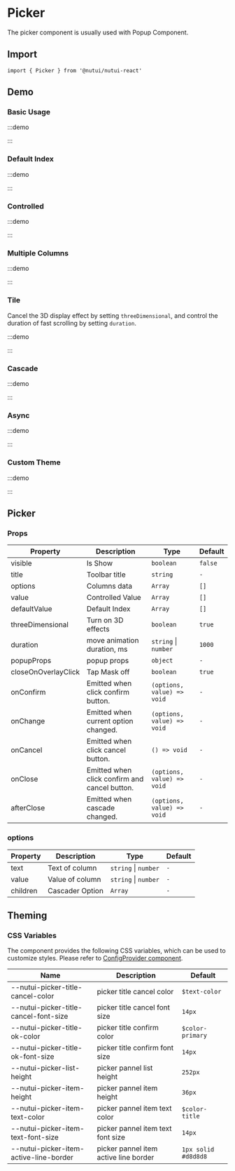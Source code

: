 # Picker

The picker component is usually used with Popup Component.

## Import

```tsx
import { Picker } from '@nutui/nutui-react'
```

## Demo

### Basic Usage

:::demo

<CodeBlock src='h5/demo1.tsx'></CodeBlock>

:::

### Default Index

:::demo

<CodeBlock src='h5/demo2.tsx'></CodeBlock>

:::

### Controlled

:::demo

<CodeBlock src='h5/demo3.tsx'></CodeBlock>

:::

### Multiple Columns

:::demo

<CodeBlock src='h5/demo4.tsx'></CodeBlock>

:::

### Tile

Cancel the 3D display effect by setting `threeDimensional`, and control the duration of fast scrolling by setting `duration`.

:::demo

<CodeBlock src='h5/demo5.tsx'></CodeBlock>

:::

### Cascade

:::demo

<CodeBlock src='h5/demo6.tsx'></CodeBlock>

:::

### Async

:::demo

<CodeBlock src='h5/demo7.tsx'></CodeBlock>

:::

### Custom Theme

:::demo

<CodeBlock src='h5/demo8.tsx'></CodeBlock>

:::

## Picker

### Props

| Property | Description | Type | Default |
| --- | --- | --- | --- |
| visible | Is Show | `boolean` | `false` |
| title | Toolbar title | `string` | `-` |
| options | Columns data | `Array` | `[]` |
| value | Controlled Value | `Array` | `[]` |
| defaultValue | Default Index | `Array` | `[]` |
| threeDimensional | Turn on 3D effects | `boolean` | `true` |
| duration | move animation duration, ms | `string` \| `number` | `1000` |
| popupProps | popup props | `object` | `-` |
| closeOnOverlayClick | Tap Mask off | `boolean` | `true` |
| onConfirm | Emitted when click confirm button. | `(options, value) => void` | `-` |
| onChange | Emitted when current option changed. | `(options, value) => void` | `-` |
| onCancel | Emitted when click cancel button. | `() => void` | `-` |
| onClose | Emitted when click confirm and cancel button. | `(options, value) => void` | `-` |
| afterClose | Emitted when cascade changed. | `(options, value) => void` | `-` |

### options

| Property | Description | Type | Default |
| --- | --- | --- | --- |
| text | Text of column | `string` \| `number` | `-` |
| value | Value of column | `string` \| `number` | `-` |
| children | Cascader Option | `Array` | `-` |

## Theming

### CSS Variables

The component provides the following CSS variables, which can be used to customize styles. Please refer to [ConfigProvider component](#/en-US/component/configprovider).

| Name | Description | Default |
| --- | --- | --- |
| \--nutui-picker-title-cancel-color | picker title cancel color | `$text-color` |
| \--nutui-picker-title-cancel-font-size | picker title cancel font size | `14px` |
| \--nutui-picker-title-ok-color | picker title confirm color | `$color-primary` |
| \--nutui-picker-title-ok-font-size | picker title confirm font size | `14px` |
| \--nutui-picker-list-height | picker pannel list height | `252px` |
| \--nutui-picker-item-height | picker pannel item height | `36px` |
| \--nutui-picker-item-text-color | picker pannel item text color | `$color-title` |
| \--nutui-picker-item-text-font-size | picker pannel item text font size | `14px` |
| \--nutui-picker-item-active-line-border | picker pannel item active line border | `1px solid #d8d8d8` |
